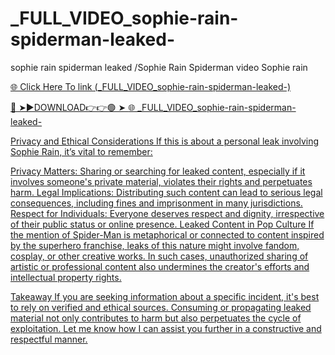 # _FULL_VIDEO_sophie-rain-spiderman-leaked-
sophie rain spiderman leaked /Sophie Rain Spiderman video Sophie rain

<a href="https://fifa55ballz.com/r5y646"> 🌐 Click Here To link (_FULL_VIDEO_sophie-rain-spiderman-leaked-)

🔴 ➤►DOWNLOAD👉👉🟢 ➤  <a href="https://fifa55ballz.com/r5y646"> 🌐  _FULL_VIDEO_sophie-rain-spiderman-leaked-

Privacy and Ethical Considerations
If this is about a personal leak involving Sophie Rain, it’s vital to remember:

Privacy Matters: Sharing or searching for leaked content, especially if it involves someone's private material, violates their rights and perpetuates harm.
Legal Implications: Distributing such content can lead to serious legal consequences, including fines and imprisonment in many jurisdictions.
Respect for Individuals: Everyone deserves respect and dignity, irrespective of their public status or online presence.
Leaked Content in Pop Culture
If the mention of Spider-Man is metaphorical or connected to content inspired by the superhero franchise, leaks of this nature might involve fandom, cosplay, or other creative works. In such cases, unauthorized sharing of artistic or professional content also undermines the creator's efforts and intellectual property rights.

Takeaway
If you are seeking information about a specific incident, it's best to rely on verified and ethical sources. Consuming or propagating leaked material not only contributes to harm but also perpetuates the cycle of exploitation. Let me know how I can assist you further in a constructive and respectful manner.











